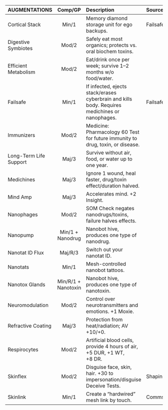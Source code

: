 | AUGMENTATIONS                     | Comp/<wbr>GP          | Description                                                                                               | Source        |
| :-------------------------------- | :----------:          | :----------------------------------------------------------------------                                   |:------------- |
| Cortical Stack                    |    Min/1              | Memory diamond storage unit for ego backups.                                                              |  Failsafes    |
| Digestive Symbiotes               |    Mod/2              | Safely eat most organics; protects vs. oral biochem toxins.                                               |               |
| Efficient Metabolism              |    Mod/2              | Eat/drink once per week; survive 1–2 months w/o food/water.                                               |               |
| Failsafe                          |    Min/1              | If infected, ejects stack/erases cyberbrain and kills body. Requires medichines or nanophages.            |  Failsafes    |
| Immunizers                        |    Mod/2              | Medicine: Pharmacology 60 Test for future immunity to drug, toxin, or disease.                            |               |
| Long-Term Life Support            |    Maj/3              | Survive without air, food, or water up to one year.                                                       |               |
| Medichines                        |    Maj/3              | Ignore 1 wound, heal faster, drug/toxin effect/duration halved.                                           |               |
| Mind Amp                          |    Maj/3              | Accelerates mind. +2 Insight.                                                                             |               |
| Nanophages                        |    Mod/2              | SOM Check negates nanodrugs/toxins, failure halves effects.                                               |               |
| Nanopump                          |Min/1 + Nanodrug       | Nanobot hive, produces one type of nanodrug.                                                              |               |
| Nanotat ID Flux                   |   Maj/R/3             | Switch out your nanotat ID.                                                                               |               |
| Nanotats                          |    Min/1              | Mesh-controlled nanobot tattoos.                                                                          |               |
| Nanotox Glands                    | Min/R/1 + Nanotoxin   | Nanobot hive, produces one type of nanotoxin.                                                             |               |
| Neuromodulation                   |    Mod/2              | Control over neurotransmitters and emotions. +1 Moxie.                                                    |               |
| Refractive Coating                |    Maj/3              | Protection from heat/radiation; AV +10/+0.                                                                |               |
| Respirocytes                      |    Mod/2              | Artificial blood cells, provide 4 hours of air, +5&nbsp;DUR, +1&nbsp;WT, +8&nbsp;DR.                      |               |
| Skinflex                          |    Mod/2              | Disguise face, skin, hair. +30 to impersonation/disguise Deceive Tests.                                   |   Shaping     |
| Skinlink                          |    Min/1              | Create a “hardwired” mesh link by touch.                                                                  |    Comms      |
